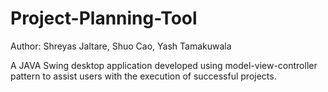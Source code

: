 # Project-Planning-Tool
Author: Shreyas Jaltare, Shuo Cao, Yash Tamakuwala

A JAVA Swing desktop application developed using model-view-controller pattern to assist users with the execution of successful projects.
